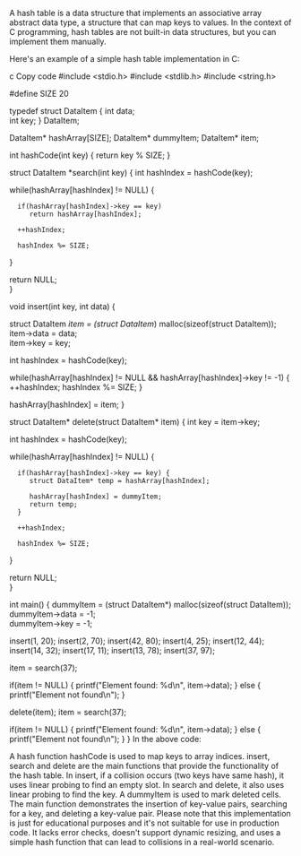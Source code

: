 A hash table is a data structure that implements an associative array abstract data type, a structure that can map keys to values. In the context of C programming, hash tables are not built-in data structures, but you can implement them manually.

Here's an example of a simple hash table implementation in C:

c
Copy code
#include <stdio.h>
#include <stdlib.h>
#include <string.h>

#define SIZE 20

typedef struct DataItem {
   int data;  
   int key;
} DataItem;

DataItem* hashArray[SIZE]; 
DataItem* dummyItem;
DataItem* item;

int hashCode(int key) {
   return key % SIZE;
}

struct DataItem *search(int key) {
   int hashIndex = hashCode(key);  
   
   while(hashArray[hashIndex] != NULL) {
  
      if(hashArray[hashIndex]->key == key)
         return hashArray[hashIndex]; 
      
      ++hashIndex;
      
      hashIndex %= SIZE;
   }        
   
   return NULL;        
}

void insert(int key, int data) {

   struct DataItem *item = (struct DataItem*) malloc(sizeof(struct DataItem));
   item->data = data;  
   item->key = key;

   int hashIndex = hashCode(key);

   while(hashArray[hashIndex] != NULL && hashArray[hashIndex]->key != -1) {
      ++hashIndex;
      hashIndex %= SIZE;
   }
   
   hashArray[hashIndex] = item;
}

struct DataItem* delete(struct DataItem* item) {
   int key = item->key;

   int hashIndex = hashCode(key);

   while(hashArray[hashIndex] != NULL) {
   
      if(hashArray[hashIndex]->key == key) {
         struct DataItem* temp = hashArray[hashIndex]; 
         
         hashArray[hashIndex] = dummyItem; 
         return temp;
      }
      
      ++hashIndex;
      
      hashIndex %= SIZE;
   }      
   
   return NULL;        
}

int main() {
   dummyItem = (struct DataItem*) malloc(sizeof(struct DataItem));
   dummyItem->data = -1;  
   dummyItem->key = -1; 

   insert(1, 20);
   insert(2, 70);
   insert(42, 80);
   insert(4, 25);
   insert(12, 44);
   insert(14, 32);
   insert(17, 11);
   insert(13, 78);
   insert(37, 97);

   item = search(37);

   if(item != NULL) {
      printf("Element found: %d\n", item->data);
   } else {
      printf("Element not found\n");
   }

   delete(item);
   item = search(37);

   if(item != NULL) {
      printf("Element found: %d\n", item->data);
   } else {
      printf("Element not found\n");
   }
}
In the above code:

A hash function hashCode is used to map keys to array indices.
insert, search and delete are the main functions that provide the functionality of the hash table.
In insert, if a collision occurs (two keys have same hash), it uses linear probing to find an empty slot.
In search and delete, it also uses linear probing to find the key.
A dummyItem is used to mark deleted cells.
The main function demonstrates the insertion of key-value pairs, searching for a key, and deleting a key-value pair.
Please note that this implementation is just for educational purposes and it's not suitable for use in production code. It lacks error checks, doesn't support dynamic resizing, and uses a simple hash function that can lead to collisions in a real-world scenario.
